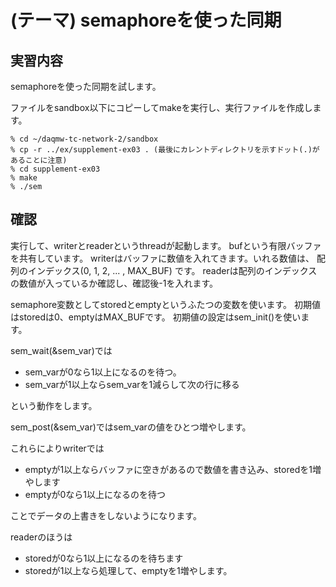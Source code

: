 (テーマ) semaphoreを使った同期
====================================

実習内容
--------

semaphoreを使った同期を試します。

ファイルをsandbox以下にコピーしてmakeを実行し、実行ファイルを作成します。

    % cd ~/daqmw-tc-network-2/sandbox
    % cp -r ../ex/supplement-ex03 . (最後にカレントディレクトリを示すドット(.)があることに注意)
    % cd supplement-ex03
    % make
    % ./sem

確認
----

実行して、writerとreaderというthreadが起動します。
bufという有限バッファを共有しています。
writerはバッファに数値を入れてきます。いれる数値は、
配列のインデックス(0, 1, 2, ... , MAX_BUF)
です。
readerは配列のインデックスの数値が入っているか確認し、確認後-1を入れます。

semaphore変数としてstoredとemptyというふたつの変数を使います。
初期値はstoredは0、emptyはMAX_BUFです。
初期値の設定はsem_init()を使います。

sem_wait(&sem_var)では

- sem_varが0なら1以上になるのを待つ。
- sem_varが1以上ならsem_varを1減らして次の行に移る

という動作をします。

sem_post(&sem_var)ではsem_varの値をひとつ増やします。

これらによりwriterでは

- emptyが1以上ならバッファに空きがあるので数値を書き込み、storedを1増やします
- emptyが0なら1以上になるのを待つ

ことでデータの上書きをしないようになります。

readerのほうは

- storedが0なら1以上になるのを待ちます
- storedが1以上なら処理して、emptyを1増やします。


